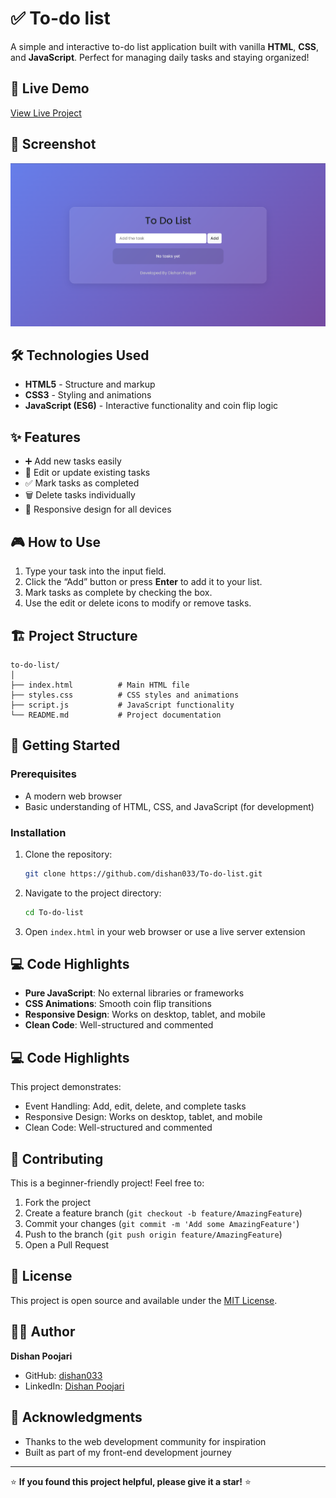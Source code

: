# ✅ To-do list

A simple and interactive to-do list application built with vanilla **HTML**, **CSS**, and **JavaScript**. Perfect for managing daily tasks and staying organized!

## 🚀 Live Demo

[View Live Project](https://dishan033.github.io/Flip-a-coin/)

## 📸 Screenshot

![Flip a Coin Screenshot](image.png) 

## 🛠️ Technologies Used

- **HTML5** - Structure and markup
- **CSS3** - Styling and animations
- **JavaScript (ES6)** - Interactive functionality and coin flip logic

## ✨ Features

- ➕ Add new tasks easily  
- 📝 Edit or update existing tasks  
- ✅ Mark tasks as completed  
- 🗑️ Delete tasks individually  
- 📱 Responsive design for all devices  

## 🎮 How to Use

1. Type your task into the input field.  
2. Click the “Add” button or press **Enter** to add it to your list.  
3. Mark tasks as complete by checking the box.  
4. Use the edit or delete icons to modify or remove tasks.  

## 🏗️ Project Structure

```
to-do-list/
│
├── index.html          # Main HTML file
├── styles.css          # CSS styles and animations
├── script.js           # JavaScript functionality
└── README.md           # Project documentation
```

## 🚀 Getting Started

### Prerequisites

- A modern web browser
- Basic understanding of HTML, CSS, and JavaScript (for development)

### Installation

1. Clone the repository:
   ```bash
   git clone https://github.com/dishan033/To-do-list.git
   ```

2. Navigate to the project directory:
   ```bash
   cd To-do-list
   ```

3. Open `index.html` in your web browser or use a live server extension

## 💻 Code Highlights

- **Pure JavaScript**: No external libraries or frameworks
- **CSS Animations**: Smooth coin flip transitions
- **Responsive Design**: Works on desktop, tablet, and mobile
- **Clean Code**: Well-structured and commented

## 💻 Code Highlights

This project demonstrates:

- Event Handling: Add, edit, delete, and complete tasks
- Responsive Design: Works on desktop, tablet, and mobile
- Clean Code: Well-structured and commented

## 🤝 Contributing

This is a beginner-friendly project! Feel free to:

1. Fork the project
2. Create a feature branch (`git checkout -b feature/AmazingFeature`)
3. Commit your changes (`git commit -m 'Add some AmazingFeature'`)
4. Push to the branch (`git push origin feature/AmazingFeature`)
5. Open a Pull Request

## 📝 License

This project is open source and available under the [MIT License](LICENSE).

## 👨‍💻 Author

**Dishan Poojari**
- GitHub: [dishan033](https://github.com/dishan033)
- LinkedIn: [Dishan Poojari](https://www.linkedin.com/in/dishan-poojari/)

## 🙏 Acknowledgments

- Thanks to the web development community for inspiration
- Built as part of my front-end development journey
  
---

⭐ **If you found this project helpful, please give it a star!** ⭐
